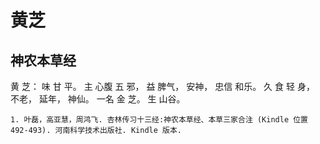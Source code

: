 # 黄芝

## 神农本草经

黄 芝： 味 甘 平。 主 心腹 五 邪， 益 脾气， 安神， 忠信 和乐。 久 食 轻 身， 不老， 延年， 神仙。 一名 金 芝。 生 山谷。

```{seealso}
1. 叶磊，高亚慧，周鸿飞. 杏林传习十三经:神农本草经、本草三家合注 (Kindle 位置 492-493). 河南科学技术出版社. Kindle 版本. 
```